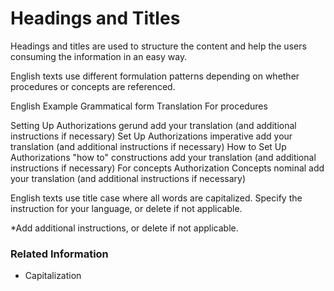 # Headings and Titles

Headings and titles are used to structure the content and help the users consuming the information in an easy way. 

English texts use different formulation patterns depending on whether procedures or concepts are referenced. 


English Example	Grammatical form	Translation 
For procedures 


Setting Up Authorizations	gerund	add your translation (and additional instructions if necessary) 
Set Up Authorizations 	imperative	add your translation (and additional instructions if necessary)
How to Set Up Authorizations 	"how to" constructions 	add your translation (and additional instructions if necessary)
For concepts 	Authorization Concepts	nominal 	add your translation (and additional instructions if necessary)


English texts use title case where all words are capitalized. Specify the instruction for your language, or delete if not applicable. 

*Add additional instructions, or delete if not applicable.  

### Related Information 
* Capitalization 

